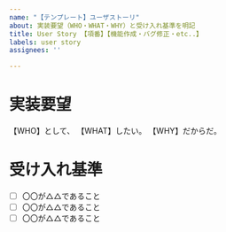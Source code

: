```yaml
---
name: "【テンプレート】ユーザストーリ"
about: 実装要望（WHO・WHAT・WHY）と受け入れ基準を明記
title: User Story 【項番】【機能作成・バグ修正・etc..】
labels: user story
assignees: ''

---
```


# 実装要望
【WHO】として、
【WHAT】したい。
【WHY】だからだ。

# 受け入れ基準
- [ ] 〇〇が△△であること
- [ ] 〇〇が△△であること
- [ ] 〇〇が△△であること
